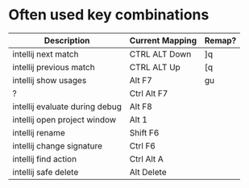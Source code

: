 # Often used key combinations

| Description                    | Current Mapping | Remap? |
|--------------------------------|-----------------|--------|
| intellij next match            | CTRL ALT Down   | ]q     |
| intellij previous match        | CTRL ALT Up     | [q     |
| intellij show usages           | Alt F7          | gu     |
| ?                              | Ctrl Alt F7     |        |
| intellij evaluate during debug | Alt F8          |        |
| intellij open project window   | Alt 1           |        |
| intellij rename                | Shift F6        |        |
| intellij change signature      | Ctrl F6         |        |
| intellij find action           | Ctrl Alt A      |        |
| intellij safe delete           | Alt Delete      |        |
